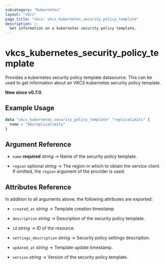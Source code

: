 ```yaml
---
subcategory: "Kubernetes"
layout: "vkcs"
page_title: "vkcs: vkcs_kubernetes_security_policy_template"
description: |-
  Get information on a kubernetes security policy template.
---
```


# vkcs_kubernetes_security_policy_template

Provides a kubernetes security policy template datasource. This can be used to get information about an VKCS kubernetes security policy template.

**New since v0.7.0**.

## Example Usage

```terraform
data "vkcs_kubernetes_security_policy_template" "replicalimits" {
  name = "k8sreplicalimits"
}
```

## Argument Reference
- `name` **required** *string* &rarr;  Name of the security policy template.

- `region` optional *string* &rarr;  The region in which to obtain the service client. If omitted, the `region` argument of the provider is used.


## Attributes Reference
In addition to all arguments above, the following attributes are exported:
- `created_at` *string* &rarr;  Template creation timestamp

- `description` *string* &rarr;  Description of the security policy template.

- `id` *string* &rarr;  ID of the resource.

- `settings_description` *string* &rarr;  Security policy settings description.

- `updated_at` *string* &rarr;  Template update timestamp.

- `version` *string* &rarr;  Version of the security policy template.


